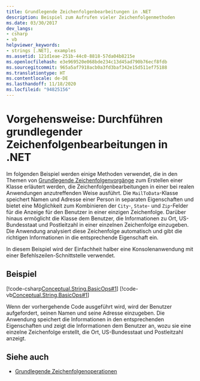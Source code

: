 ```yaml
---
title: Grundlegende Zeichenfolgenbearbeitungen in .NET
description: Beispiel zum Aufrufen vieler Zeichenfolgenmethoden
ms.date: 03/30/2017
dev_langs:
- csharp
- vb
helpviewer_keywords:
- strings [.NET], examples
ms.assetid: 121d1eae-251b-44c0-8818-57da04b8215e
ms.openlocfilehash: e3e969520e068bde234c13d45ad790b76ecf8fdb
ms.sourcegitcommit: 965a5af7918acb0a3fd3baf342e15d511ef75188
ms.translationtype: HT
ms.contentlocale: de-DE
ms.lasthandoff: 11/18/2020
ms.locfileid: "94825156"
---
```

# <a name="how-to-perform-basic-string-manipulations-in-net"></a>Vorgehensweise: Durchführen grundlegender Zeichenfolgenbearbeitungen in .NET

Im folgenden Beispiel werden einige Methoden verwendet, die in den Themen von [Grundlegende Zeichenfolgenvorgänge](basic-string-operations.md) zum Erstellen einer Klasse erläutert werden, die Zeichenfolgenbearbeitungen in einer bei realen Anwendungen anzutreffenden Weise ausführt. Die `MailToData`-Klasse speichert Namen und Adresse einer Person in separaten Eigenschaften und bietet eine Möglichkeit zum Kombinieren der `City`-, `State`- und `Zip`-Felder für die Anzeige für den Benutzer in einer einzigen Zeichenfolge. Darüber hinaus ermöglicht die Klasse dem Benutzer, die Informationen zu Ort, US-Bundesstaat und Postleitzahl in einer einzelnen Zeichenfolge einzugeben. Die Anwendung analysiert diese Zeichenfolge automatisch und gibt die richtigen Informationen in die entsprechende Eigenschaft ein.

In diesem Beispiel wird der Einfachheit halber eine Konsolenanwendung mit einer Befehlszeilen-Schnittstelle verwendet.

## <a name="example"></a>Beispiel

[!code-csharp[Conceptual.String.BasicOps#1](../../../samples/snippets/csharp/VS_Snippets_CLR/conceptual.string.basicops/cs/basicops.cs#1)]
[!code-vb[Conceptual.String.BasicOps#1](../../../samples/snippets/visualbasic/VS_Snippets_CLR/conceptual.string.basicops/vb/basicops.vb#1)]

Wenn der vorhergehende Code ausgeführt wird, wird der Benutzer aufgefordert, seinen Namen und seine Adresse einzugeben. Die Anwendung speichert die Informationen in den entsprechenden Eigenschaften und zeigt die Informationen dem Benutzer an, wozu sie eine einzelne Zeichenfolge erstellt, die Ort, US-Bundesstaat und Postleitzahl anzeigt.

## <a name="see-also"></a>Siehe auch

- [Grundlegende Zeichenfolgenoperationen](basic-string-operations.md)
